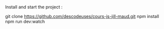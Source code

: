 Install and start the project :

git clone https://github.com/descodeuses/cours-js-jill-maud.git
npm install
npm run dev:watch
